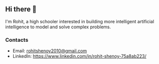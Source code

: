 ## Hi there 👋

I'm Rohit, a high schooler interested in building more intelligent artificial intelligence to model and solve complex problems.

### Contacts
- Email: rohitshenoy2010@gmail.com
- LinkedIn: https://www.linkedin.com/in/rohit-shenoy-75a8ab223/
